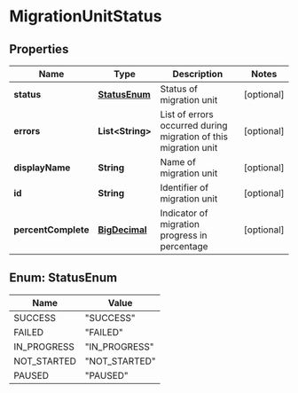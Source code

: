 # MigrationUnitStatus

## Properties
Name | Type | Description | Notes
------------ | ------------- | ------------- | -------------
**status** | [**StatusEnum**](#StatusEnum) | Status of migration unit |  [optional]
**errors** | **List&lt;String&gt;** | List of errors occurred during migration of this migration unit |  [optional]
**displayName** | **String** | Name of migration unit |  [optional]
**id** | **String** | Identifier of migration unit |  [optional]
**percentComplete** | [**BigDecimal**](BigDecimal.md) | Indicator of migration progress in percentage |  [optional]

<a name="StatusEnum"></a>
## Enum: StatusEnum
Name | Value
---- | -----
SUCCESS | &quot;SUCCESS&quot;
FAILED | &quot;FAILED&quot;
IN_PROGRESS | &quot;IN_PROGRESS&quot;
NOT_STARTED | &quot;NOT_STARTED&quot;
PAUSED | &quot;PAUSED&quot;
